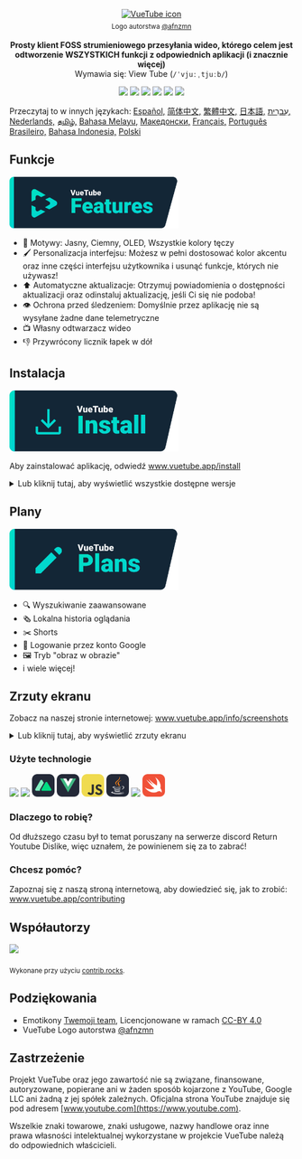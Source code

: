 <p align="center">
  <a href="https://vuetube.app/">
    <img src="https://cdn.discordapp.com/attachments/751596360108605500/980418672331988992/VueTube_Dark.svg" alt="VueTube icon" width="500"/>
  </a>
  </br>
  <sub>Logo autorstwa <a href="https://github.com/afnzmn">@afnzmn</a></sub>
  </br>
  </br>
<strong>Prosty klient FOSS strumieniowego przesyłania wideo, którego celem jest odtworzenie WSZYSTKICH funkcji z odpowiednich aplikacji (i znacznie więcej)</strong>
</br>
Wymawia się: View Tube (<code>/ˈvjuːˌtjuːb/</code>)
</p>

<p align="center">
  <a href="https://github.com/VueTubeApp/VueTube/blob/main/LICENSE" alt="License"><img src="https://img.shields.io/github/license/VueTubeApp/VueTube"></img></a>
  <a href="https://github.com/VueTubeApp/VueTube/actions/workflows/ci.yml" alt="CI"><img src="https://github.com/VueTubeApp/VueTube/actions/workflows/ci.yml/badge.svg"></img></a>
  <a href="https://reddit.com/r/vuetube" alt="Reddit"><img src="https://img.shields.io/reddit/subreddit-subscribers/vuetube?label=r%2FVuetube&logo=reddit&logoColor=white"></img></a>
  <a href="https://t.me/VueTube" alt="Telegram"><img src="https://img.shields.io/endpoint?label=VueTube&url=https%3A%2F%2Ftelegram-badge-4mbpu8e0fit4.runkit.sh%2F%3Furl%3Dhttps%3A%2F%2Ft.me%2FVuetube"></img></a>
  <a href="https://discord.gg/7P8KJrdd5W" alt="Discord"><img src="https://img.shields.io/discord/946587366242533377?label=Discord&style=flat&logo=discord&logoColor=white"></img></a>
  <a href="https://twitter.com/VueTubeApp" alt="Twitter"><img src="https://img.shields.io/twitter/follow/VueTubeApp?label=Follow&style=flat&logo=twitter"></img></a>
</p>

Przeczytaj to w innych językach: [Español,](readme.es.md) [简体中文,](readme.zh-hans.md) [繁體中文,](readme.zh-hant.md) [日本語,](readme.ja.md) [עִברִית,](readme.he.md) [Nederlands,](readme.nl.md) [தமிழ்,](readme.ta.md) [Bahasa Melayu,](readme.ms.md) [Македонски,](readme.mk.md) [Français,](readme.fr.md) [Português Brasileiro,](readme.pt-br.md) [Bahasa Indonesia,](readme.id.md) [Polski](readme.pl.md)

## Funkcje

<img src="./resources/Features.svg" alt="VueTube icon" width="300"/>

- 🎨 Motywy: Jasny, Ciemny, OLED, Wszystkie kolory tęczy
- 🖌️ Personalizacja interfejsu: Możesz w pełni dostosować kolor akcentu oraz inne części interfejsu użytkownika i usunąć funkcje, których nie używasz!
- ⬆️ Automatyczne aktualizacje: Otrzymuj powiadomienia o dostępności aktualizacji oraz odinstaluj aktualizację, jeśli Ci się nie podoba!
- 👁️ Ochrona przed śledzeniem: Domyślnie przez aplikację nie są wysyłane żadne dane telemetryczne
- 📺 Własny odtwarzacz wideo
- 👎 Przywrócony licznik łapek w dół

## Instalacja

<img src="./resources/Install.svg" alt="VueTube icon" width="300"/>

Aby zainstalować aplikację, odwiedź www.vuetube.app/install

<details>
  <summary>Lub kliknij tutaj, aby wyświetlić wszystkie dostępne wersje</summary>
<br />

### Android
| <a href=https://nightly.link/VueTubeApp/VueTube/workflows/ci/main/android.zip><img id="im" width="200" src=./resources/getunstable.png></a>  | <a href=https://github.com/VueTubeApp/VueTube/releases/download/0.2/VueTube-Canary-June-15-2022.apk><img id="im" width="200" src=./resources/getcanary.png></a> | <a href=https://vuetube.app/install><img id="im" width="200" src=./resources/getstable.png></a>  |
| ------------- | ------------- |  ------------- |
| Dużo błędów oraz wczesny dostęp do najnowszych funkcji | Mniej błędów niż w wersji niestabilnej, nieco więcej funkcji niż w wersji stabilnej | Niedostępna, dopóki aplikacja nie będzie bardziej rozwinięta |
  

### iOS
| <a href=https://nightly.link/VueTubeApp/VueTube/workflows/ci/main/iOS.zip><img id="im" width="200" src=./resources/getunstable.png></a>  | <a href=https://cdn.discordapp.com/attachments/949908267855921163/972164558930198528/VueTube-Canary-May-6-2022.ipa><img id="im" width="200" src=./resources/getcanary.png></a> | <a href=https://vuetube.app/install><img id="im" width="200" src=./resources/getstable.png></a>  |
| ------------- | ------------- |  ------------- |
| Dużo błędów oraz wczesny dostęp do najnowszych funkcji | Mniej błędów niż w wersji niestabilnej, nieco więcej funkcji niż w wersji stabilnej | Niedostępna, dopóki aplikacja nie będzie bardziej rozwinięta |
  
</details>

## Plany

<img src="./resources/Plans.svg" alt="VueTube icon" width="300"/>

- 🔍 Wyszukiwanie zaawansowane
- 🗞️ Lokalna historia oglądania
- ✂️ Shorts
- 🧑 Logowanie przez konto Google
- 🖼️ Tryb "obraz w obrazie"
- i wiele więcej!

## Zrzuty ekranu

Zobacz na naszej stronie internetowej: www.vuetube.app/info/screenshots

<details>
  <summary> Lub kliknij tutaj, aby wyświetlić zrzuty ekranu </summary>
<br />
  
<img src="https://vuetube.app/wtch.png" width="400">
<img src="https://vuetube.app/stng.png" width="400">
<img src="https://vuetube.app/srch.png" width="400">
     
</details>

### Użyte technologie

<a href="https://capacitorjs.com/solution/vue"><img src="https://cdn.discordapp.com/attachments/953538236716814356/955694368742834176/Capacitator-Dark.svg" height=40/></a> <a href="https://vuetifyjs.com/"><img src="https://cdn.discordapp.com/attachments/810799100940255260/973719873467342908/Vuetify-Dark.svg" height=40/></a> <a href="https://nuxtjs.org/"><img src="https://github.com/tandpfun/skill-icons/raw/main/icons/NuxtJS-Dark.svg" height=40/></a> <a href="https://vuejs.org/"><img src="https://github.com/tandpfun/skill-icons/raw/main/icons/VueJS-Dark.svg" height=40/></a> <a href="https://javascript.com/"><img src="https://github.com/tandpfun/skill-icons/raw/main/icons/JavaScript.svg" height=40/></a> <a href="https://java.com/"><img src="https://github.com/tandpfun/skill-icons/raw/main/icons/Java-Dark.svg" height=40/></a> <a href="https://gradle.com/"><img src="https://cdn.discordapp.com/attachments/810799100940255260/955691550560636958/Gradle.svg" height=40/></a> <a href="https://developer.apple.com/swift/"><img src="https://github.com/tandpfun/skill-icons/raw/main/icons/Swift.svg" height=40/></a>

### Dlaczego to robię?

Od dłuższego czasu był to temat poruszany na serwerze discord Return Youtube Dislike, więc uznałem, że powinienem się za to zabrać!

### Chcesz pomóc?

Zapoznaj się z naszą stroną internetową, aby dowiedzieć się, jak to zrobić: www.vuetube.app/contributing

## Współautorzy

<a href="https://github.com/VueTubeApp/VueTube/graphs/contributors">
  <img src="https://contrib.rocks/image?repo=VueTubeApp/VueTube" />
</a>

<sub>Wykonane przy użyciu [contrib.rocks](https://contrib.rocks). </sub>

## Podziękowania

- Emotikony [Twemoji team](https://twemoji.twitter.com/), Licencjonowane w ramach [CC-BY 4.0](https://creativecommons.org/licenses/by/4.0/)
- VueTube Logo autorstwa [@afnzmn](https://github.com/afnzmn)

## Zastrzeżenie

Projekt VueTube oraz jego zawartość nie są związane, finansowane, autoryzowane, popierane ani w żaden sposób kojarzone z YouTube, Google LLC ani żadną z jej spółek zależnych. Oficjalna strona YouTube znajduje się pod adresem [www.youtube.com](https://www.youtube.com).

Wszelkie znaki towarowe, znaki usługowe, nazwy handlowe oraz inne prawa własności intelektualnej wykorzystane w projekcie VueTube należą do odpowiednich właścicieli.
